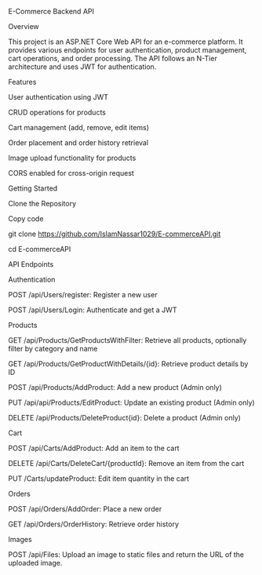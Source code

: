 E-Commerce Backend API

Overview

This project is an ASP.NET Core Web API for an e-commerce platform. It provides various endpoints for user authentication, product management, cart operations, and order processing. The API follows an N-Tier architecture and uses JWT for authentication.

Features

User authentication using JWT

CRUD operations for products

Cart management (add, remove, edit items)

Order placement and order history retrieval

Image upload functionality for products

CORS enabled for cross-origin request


Getting Started

Clone the Repository

Copy code

git clone https://github.com/IslamNassar1029/E-commerceAPI.git

cd E-commerceAPI


API Endpoints

Authentication

POST /api/Users/register: Register a new user

POST /api/Users/Login: Authenticate and get a JWT

Products

GET /api/Products/GetProductsWithFilter: Retrieve all products, optionally filter by category and name

GET /api/Products/GetProductWithDetails/{id}: Retrieve product details by ID

POST /api/Products/AddProduct: Add a new product (Admin only)

PUT /api/api/Products/EditProduct: Update an existing product (Admin only)

DELETE /api/Products/DeleteProduct{id}: Delete a product (Admin only)

Cart

POST /api/Carts/AddProduct: Add an item to the cart

DELETE /api/Carts/DeleteCart/{productId}: Remove an item from the cart

PUT /Carts/updateProduct: Edit item quantity in the cart

Orders

POST /api/Orders/AddOrder: Place a new order

GET /api/Orders/OrderHistory: Retrieve order history

Images

POST /api/Files: Upload an image to static files and return the URL of the uploaded image.





